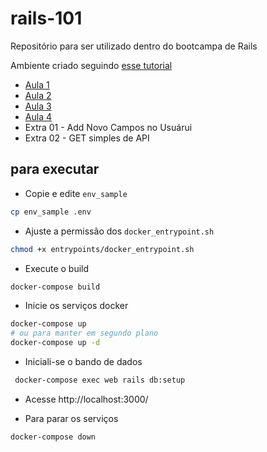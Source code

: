 # rails-101

Repositório para ser utilizado dentro do bootcampa de Rails

Ambiente criado seguindo [esse tutorial](https://hackmd.io/@XBgk0kxlRnWrc48GVpMRVA/HJQeklI6t)

* [Aula 1](https://hackmd.io/UWCBZXZ-QvSW_zS_5_Bfog)
* [Aula 2](https://hackmd.io/RcwgP49yQlOV7sOdAaX2UQ)
* [Aula 3](https://hackmd.io/fbYkNFBOQk-Yl2MiWkw3gw)
* [Aula 4](https://hackmd.io/uOs-ccO8QgypgwaP4LbKKA)
* Extra 01 - Add Novo Campos no Usuárui
* Extra 02 - GET simples de API


## para executar

* Copie e edite `env_sample`
```bash
cp env_sample .env
```

* Ajuste a permissão dos `docker_entrypoint.sh`
```bash
chmod +x entrypoints/docker_entrypoint.sh
```

* Execute o build
```bash
docker-compose build
```

* Inicie os serviços docker
```bash
docker-compose up 
# ou para manter em segundo plano
docker-compose up -d 
```

* Iniciali-se o bando de dados
```bash
 docker-compose exec web rails db:setup
```
* Acesse http://localhost:3000/

* Para parar os serviços
```bash
docker-compose down
```





